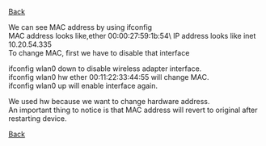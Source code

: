 [Back](..)

We can see MAC address by using ifconfig\
MAC address looks like,ether 00:00:27:59:1b:54\ 
IP address looks like inet 10.20.54.335\
To change MAC, first we have to disable that interface

ifconfig wlan0 down to disable wireless adapter interface.\
ifconfig wlan0 hw ether 00:11:22:33:44:55 will change MAC.\
ifconfig wlan0 up will enable interface again.

We used hw because we want to change hardware address.\
An important thing to notice is that MAC address will revert to original after restarting device.

[Back](..)